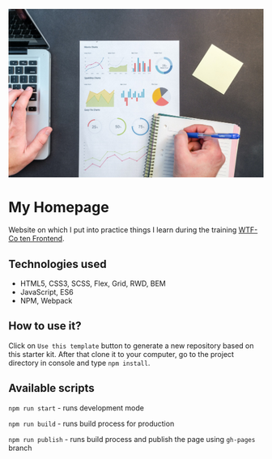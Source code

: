 ![cover](gh/homepage.jpg)

# My Homepage 

Website on which I put into practice things I learn during the training [WTF-Co ten Frontend](https://cotenfrontend.pl/).

## Technologies used

- HTML5, CSS3, SCSS, Flex, Grid, RWD, BEM
- JavaScript, ES6 
- NPM, Webpack

## How to use it?

Click on `Use this template` button to generate a new repository based on this starter kit. After that clone it to your computer, go to the project directory in console and type `npm install`.

## Available scripts

`npm run start` - runs development mode

`npm run build` - runs build process for production

`npm run publish` - runs build process and publish the page using `gh-pages` branch

